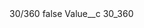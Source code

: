 <?xml version="1.0" encoding="UTF-8"?>
<CustomMetadata xmlns="http://soap.sforce.com/2006/04/metadata" xmlns:xsi="http://www.w3.org/2001/XMLSchema-instance" xmlns:xsd="http://www.w3.org/2001/XMLSchema">
    <label>30/360</label>
    <protected>false</protected>
    <values>
        <field>Value__c</field>
        <value xsi:type="xsd:string">30_360</value>
    </values>
</CustomMetadata>
